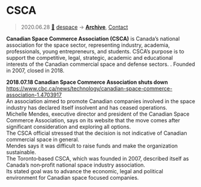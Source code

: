 # CSCA
> 2020.06.28 [🚀](../index/index.md) [despace](index.md) → **[Archive](faq.md)**, [Contact](contact.md)

**Canadian Space Commerce Association (CSCA)** is Canada’s national association for the space sector, representing industry, academia, professionals, young entrepreneurs, and students. CSCA’s purpose is to support the competitive, legal, strategic, academic and educational interests of the Canadian commercial space and defense sectors. . Founded in 2007, closed in 2018.

**2018.07.18 Canadian Space Commerce Association shuts down**  
<https://www.cbc.ca/news/technology/canadian-space-commerce-association-1.4703917>  
An association aimed to promote Canadian companies involved in the space industry has declared itself insolvent and has ceased operations.  
Michelle Mendes, executive director and president of the Canadian Space Commerce Association, says on its website that the move comes after significant consideration and exploring all options.  
The CSCA official stressed that the decision is not indicative of Canadian commercial space in general.  
Mendes says it was difficult to raise funds and make the organization sustainable.  
The Toronto‑based CSCA, which was founded in 2007, described itself as Canada’s non‑profit national space industry association.  
Its stated goal was to advance the economic, legal and political environment for Canadian space focused companies.

